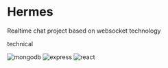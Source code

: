 # Hermes

Realtime chat project based on websocket technology

technical

![mongodb](https://img.shields.io/badge/MongoDB-4EA94B?style=for-the-badge&logo=mongodb&logoColor=white)
![express](https://img.shields.io/badge/Express.js-404D59?style=for-the-badge)
![react](https://img.shields.io/badge/React-20232A?style=for-the-badge&logo=react&logoColor=61DAFB)
